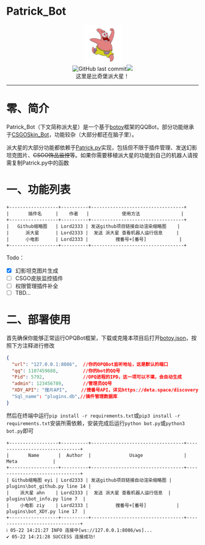 # Patrick_Bot
<div align=center><img src="Src\Patrick.png" style="width:20%;"/></br>
<img alt="GitHub last commit" src="https://img.shields.io/github/last-commit/Lord2333/Patrick_Bot?logo=github&amp;label=上次更新&amp;link=https://github.com/Lord2333/Patrick_Bot"/><img src="https://img.shields.io/github/license/Lord2333/Patrick_Bot"/></br>这里是比奇堡派大星！</div>

------

# 零、简介

Patrick_Bot（下文简称派大星）是一个基于[botoy](https://github.com/opq-osc/botoy)框架的QQBot，部分功能继承于[CSGOSkin_Bot](https://github.com/opq-osc/CSGOSkin_Bot)，功能较杂（大部分都还在脑子里）。

派大星的大部分功能都依赖于[Patrick.py](./Patrick.py)实现，包括但不限于插件管理、发送幻影坦克图片、~~CSGO饰品监控~~等。如果你需要移植派大星的功能到自己的机器人请按需复制Patrick.py中的函数

# 一、功能列表

```shell
+------------------+----------+----------------------------------+
|       插件名     |    作者   |            使用方法               |
+------------------+----------+----------------------------------+
|   Github缩略图   | Lord2333 | 发送github项目链接自动渲染缩略图    | 
|      派大星      | Lord2333 |  发送 派大星 查看机器人运行信息     |  
|      小电影      | Lord2333 |          搜番号+[番号]            |
+------------------+----------+----------------------------------+
```

Todo：

- [x] 幻影坦克图片生成
- [ ] CSGO皮肤监控插件
- [ ] 权限管理插件补全
- [ ] TBD...

# 二、部署使用

首先确保你能够正常运行OPQBot框架，下载或克隆本项目后打开[botoy.json](./botoy.json)，按照下方注释进行修改

```json
{
  "url": "127.0.0.1:8086",  //你的OPQBot监听地址，这是默认的端口
  "qq": 1107459688,         //你的bot的QQ号
  "Pid": 5792,				//OPQ进程的IPD，这一项可以不填，会自动生成
  "admin": 123456789,		//管理员QQ号
  "XDY_API": "搜片API",	  //搜番号API，详见https://deta.space/discovery/r/9mjmveukbxmiox4u
  "Sql_name": "plugins.db",//插件管理数据库
}
```

然后在终端中运行`pip install -r requirements.txt`或`pip3 install -r requirements.txt`安装所需依赖，安装完成后运行`python bot.py`或`python3 bot.py`即可

```shell
+------------------+----------+----------------------------------+-------------------------------+
|       Name       |  Author  |              Usage               |              Meta             |
+------------------+----------+----------------------------------+-------------------------------+
| Github缩略图 eyi | Lord2333 | 发送github项目链接自动渲染缩略图 | plugins\bot_github.py line 14 |
|    派大星 ahn    | Lord2333 |  发送 派大星 查看机器人运行信息  |   plugins\bot_info.py line 7  |
|    小电影 ziy    | Lord2333 |          搜番号+[番号]           |   plugins\bot_XDY.py line 17  |
+------------------+----------+----------------------------------+-------------------------------+
ℹ️ 05-22 14:21:27 INFO 连接中[ws://127.0.0.1:8086/ws]...
✔️ 05-22 14:21:28 SUCCESS 连接成功!
```




